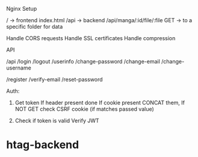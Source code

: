 Nginx
Setup

/                         -> frontend index.html
/api                      -> backend
/api/manga/:id/file/:file  GET -> to a specific folder for data

Handle CORS requests
Handle SSL certificates
Handle compression


API

/api
  /login
  /logout
  /userinfo
    /change-password
    /change-email
    /change-username

  /register
  /verify-email
  /reset-password



Auth:
  1. Get token
  If header present done
  If cookie present CONCAT them, If NOT GET check CSRF cookie (if matches passed value)

  2. Check if token is valid 
  Verify JWT

# htag-backend
